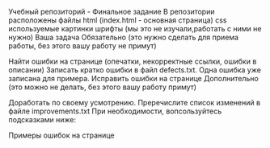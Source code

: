 Учебный репозиторий - Финальное задание
В репозитории расположены файлы
html (index.html - основная страница)
css
используемые картинки
шрифты (мы это не изучали,работать с ними не нужно)
Ваша задача
Обязательно (это нужно сделать для приема работы, без этого вашу работу не примут)

 Найти ошибки на странице (опечатки, некорректные ссылки, ошибки в описании)
 Записать кратко ошибки в файл defects.txt. Одна ошибка уже записана для примера.
 Исправить ошибки на странице
Дополнительно (это можно не делать, без этого вашу работу примут)

 Доработать по своему усмотрению. Преречислите список изменений в файле improvements.txt
При необходимости, вопсользуйтесь подсказками ниже:

Примеры ошибок на странице
